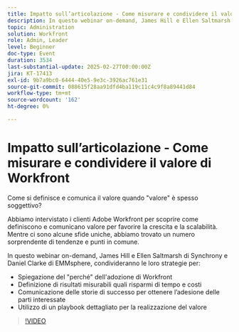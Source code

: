 ```yaml
---
title: Impatto sull’articolazione - Come misurare e condividere il valore di Workfront
description: In questo webinar on-demand, James Hill e Ellen Saltmarsh di Synchrony e Daniel Clarke di EMMsphere, condivideranno le loro strategie per articolare il loro "perché" per l'adozione di Workfront, definendo risultati misurabili come risparmi di tempo e costi, comunicando storie di successo per ottenere l'adesione delle parti interessate e utilizzando un playbook dettagliato per la realizzazione del valore.
topic: Administration
solution: Workfront
role: Admin, Leader
level: Beginner
doc-type: Event
duration: 3534
last-substantial-update: 2025-02-27T00:00:00Z
jira: KT-17413
exl-id: 9b7a9bc0-6444-40e5-9e3c-3926ac761e31
source-git-commit: 088615f28aa91dfd4ba119c11c4c9f8a89441d84
workflow-type: tm+mt
source-wordcount: '162'
ht-degree: 0%

---
```


# Impatto sull’articolazione - Come misurare e condividere il valore di Workfront

Come si definisce e comunica il valore quando &quot;valore&quot; è spesso soggettivo?

Abbiamo intervistato i clienti Adobe Workfront per scoprire come definiscono e comunicano valore per favorire la crescita e la scalabilità. Mentre ci sono alcune sfide uniche, abbiamo trovato un numero sorprendente di tendenze e punti in comune.

In questo webinar on-demand, James Hill e Ellen Saltmarsh di Synchrony e Daniel Clarke di EMMsphere, condivideranno le loro strategie per:

* Spiegazione del &quot;perché&quot; dell&#39;adozione di Workfront
* Definizione di risultati misurabili quali risparmi di tempo e costi
* Comunicazione delle storie di successo per ottenere l’adesione delle parti interessate
* Utilizzo di un playbook dettagliato per la realizzazione del valore

>[!VIDEO](https://video.tv.adobe.com/v/3447501/?learn=on)
